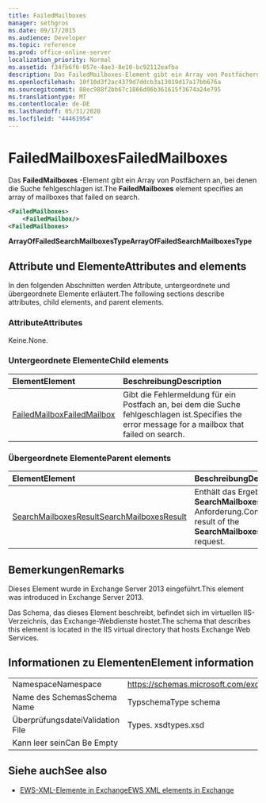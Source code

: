```yaml
---
title: FailedMailboxes
manager: sethgros
ms.date: 09/17/2015
ms.audience: Developer
ms.topic: reference
ms.prod: office-online-server
localization_priority: Normal
ms.assetid: f34fb6f6-057e-4ae3-8e10-bc92112eafba
description: Das FailedMailboxes-Element gibt ein Array von Postfächern an, bei denen die Suche fehlgeschlagen ist.
ms.openlocfilehash: 10f10d3f2ac4379d7ddcb3a13019d17a17bb676a
ms.sourcegitcommit: 88ec988f2bb67c1866d06b361615f3674a24e795
ms.translationtype: MT
ms.contentlocale: de-DE
ms.lasthandoff: 05/31/2020
ms.locfileid: "44461954"
---
```

# <a name="failedmailboxes"></a><span data-ttu-id="2e4a3-103">FailedMailboxes</span><span class="sxs-lookup"><span data-stu-id="2e4a3-103">FailedMailboxes</span></span>

<span data-ttu-id="2e4a3-104">Das **FailedMailboxes** -Element gibt ein Array von Postfächern an, bei denen die Suche fehlgeschlagen ist.</span><span class="sxs-lookup"><span data-stu-id="2e4a3-104">The **FailedMailboxes** element specifies an array of mailboxes that failed on search.</span></span> 
  
```XML
<FailedMailboxes>
    <FailedMailbox/>
<FailedMailboxes>
```

 <span data-ttu-id="2e4a3-105">**ArrayOfFailedSearchMailboxesType**</span><span class="sxs-lookup"><span data-stu-id="2e4a3-105">**ArrayOfFailedSearchMailboxesType**</span></span>
## <a name="attributes-and-elements"></a><span data-ttu-id="2e4a3-106">Attribute und Elemente</span><span class="sxs-lookup"><span data-stu-id="2e4a3-106">Attributes and elements</span></span>

<span data-ttu-id="2e4a3-107">In den folgenden Abschnitten werden Attribute, untergeordnete und übergeordnete Elemente erläutert.</span><span class="sxs-lookup"><span data-stu-id="2e4a3-107">The following sections describe attributes, child elements, and parent elements.</span></span>
  
### <a name="attributes"></a><span data-ttu-id="2e4a3-108">Attribute</span><span class="sxs-lookup"><span data-stu-id="2e4a3-108">Attributes</span></span>

<span data-ttu-id="2e4a3-109">Keine.</span><span class="sxs-lookup"><span data-stu-id="2e4a3-109">None.</span></span>
  
### <a name="child-elements"></a><span data-ttu-id="2e4a3-110">Untergeordnete Elemente</span><span class="sxs-lookup"><span data-stu-id="2e4a3-110">Child elements</span></span>

|<span data-ttu-id="2e4a3-111">**Element**</span><span class="sxs-lookup"><span data-stu-id="2e4a3-111">**Element**</span></span>|<span data-ttu-id="2e4a3-112">**Beschreibung**</span><span class="sxs-lookup"><span data-stu-id="2e4a3-112">**Description**</span></span>|
|:-----|:-----|
|[<span data-ttu-id="2e4a3-113">FailedMailbox</span><span class="sxs-lookup"><span data-stu-id="2e4a3-113">FailedMailbox</span></span>](failedmailbox.md) <br/> |<span data-ttu-id="2e4a3-114">Gibt die Fehlermeldung für ein Postfach an, bei dem die Suche fehlgeschlagen ist.</span><span class="sxs-lookup"><span data-stu-id="2e4a3-114">Specifies the error message for a mailbox that failed on search.</span></span>  <br/> |
   
### <a name="parent-elements"></a><span data-ttu-id="2e4a3-115">Übergeordnete Elemente</span><span class="sxs-lookup"><span data-stu-id="2e4a3-115">Parent elements</span></span>

|<span data-ttu-id="2e4a3-116">**Element**</span><span class="sxs-lookup"><span data-stu-id="2e4a3-116">**Element**</span></span>|<span data-ttu-id="2e4a3-117">**Beschreibung**</span><span class="sxs-lookup"><span data-stu-id="2e4a3-117">**Description**</span></span>|
|:-----|:-----|
|[<span data-ttu-id="2e4a3-118">SearchMailboxesResult</span><span class="sxs-lookup"><span data-stu-id="2e4a3-118">SearchMailboxesResult</span></span>](searchmailboxesresult.md) <br/> |<span data-ttu-id="2e4a3-119">Enthält das Ergebnis der **SearchMailboxes** -Anforderung.</span><span class="sxs-lookup"><span data-stu-id="2e4a3-119">Contains the result of the **SearchMailboxes** request.</span></span>  <br/> |
   
## <a name="remarks"></a><span data-ttu-id="2e4a3-120">Bemerkungen</span><span class="sxs-lookup"><span data-stu-id="2e4a3-120">Remarks</span></span>

<span data-ttu-id="2e4a3-121">Dieses Element wurde in Exchange Server 2013 eingeführt.</span><span class="sxs-lookup"><span data-stu-id="2e4a3-121">This element was introduced in Exchange Server 2013.</span></span>
  
<span data-ttu-id="2e4a3-122">Das Schema, das dieses Element beschreibt, befindet sich im virtuellen IIS-Verzeichnis, das Exchange-Webdienste hostet.</span><span class="sxs-lookup"><span data-stu-id="2e4a3-122">The schema that describes this element is located in the IIS virtual directory that hosts Exchange Web Services.</span></span>
  
## <a name="element-information"></a><span data-ttu-id="2e4a3-123">Informationen zu Elementen</span><span class="sxs-lookup"><span data-stu-id="2e4a3-123">Element information</span></span>

|||
|:-----|:-----|
|<span data-ttu-id="2e4a3-124">Namespace</span><span class="sxs-lookup"><span data-stu-id="2e4a3-124">Namespace</span></span>  <br/> |https://schemas.microsoft.com/exchange/services/2006/types  <br/> |
|<span data-ttu-id="2e4a3-125">Name des Schemas</span><span class="sxs-lookup"><span data-stu-id="2e4a3-125">Schema Name</span></span>  <br/> |<span data-ttu-id="2e4a3-126">Typschema</span><span class="sxs-lookup"><span data-stu-id="2e4a3-126">Type schema</span></span>  <br/> |
|<span data-ttu-id="2e4a3-127">Überprüfungsdatei</span><span class="sxs-lookup"><span data-stu-id="2e4a3-127">Validation File</span></span>  <br/> |<span data-ttu-id="2e4a3-128">Types. xsd</span><span class="sxs-lookup"><span data-stu-id="2e4a3-128">types.xsd</span></span>  <br/> |
|<span data-ttu-id="2e4a3-129">Kann leer sein</span><span class="sxs-lookup"><span data-stu-id="2e4a3-129">Can Be Empty</span></span>  <br/> ||
   
## <a name="see-also"></a><span data-ttu-id="2e4a3-130">Siehe auch</span><span class="sxs-lookup"><span data-stu-id="2e4a3-130">See also</span></span>



- [<span data-ttu-id="2e4a3-131">EWS-XML-Elemente in Exchange</span><span class="sxs-lookup"><span data-stu-id="2e4a3-131">EWS XML elements in Exchange</span></span>](ews-xml-elements-in-exchange.md)

